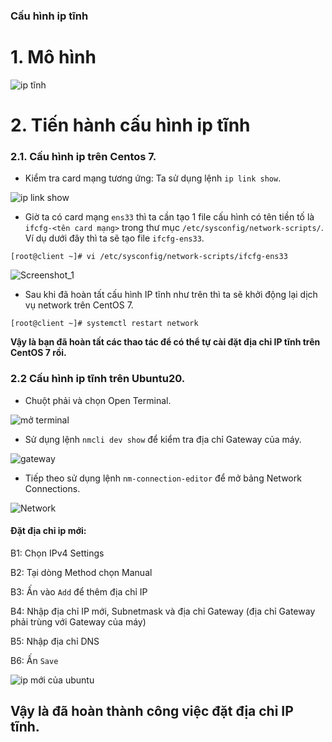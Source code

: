 ﻿### Cấu hình ip tĩnh
# 1. Mô hình
![ip tĩnh](https://user-images.githubusercontent.com/84270045/141457434-0ba23097-3f35-4412-b98d-cbbdb86c0b92.png)
# 2. Tiến hành cấu hình ip tĩnh
### 2.1. Cấu hình ip trên Centos 7.
- Kiểm tra card mạng tương ứng: Ta sử dụng lệnh `ip link show`.

![ip link show](https://user-images.githubusercontent.com/84270045/141282521-13359b2b-d0b8-4e70-8a35-3bb9c606d9a3.png)
- Giờ ta có card mạng `ens33` thì ta cần tạo 1 file cấu hình có tên tiền tố là `ifcfg-<tên card mạng>` trong thư mục `/etc/sysconfig/network-scripts/`. Ví dụ dưới đây thì ta sẽ tạo file `ifcfg-ens33`.
```
[root@client ~]# vi /etc/sysconfig/network-scripts/ifcfg-ens33
```
![Screenshot_1](https://user-images.githubusercontent.com/84270045/141282981-4dad87e7-ff26-4a7a-809c-82eee146e3eb.png)
- Sau khi đã hoàn tất cấu hình IP tĩnh như trên thì ta sẽ khởi động lại dịch vụ network trên CentOS 7.
```
[root@client ~]# systemctl restart network
```
 **Vậy là bạn đã hoàn tất các thao tác để có thể tự cài đặt địa chỉ IP tĩnh trên CentOS 7 rồi.**
 ### 2.2 Cấu hình ip tĩnh trên Ubuntu20.
 - Chuột phải và chọn Open Terminal.
 
 ![mở terminal](https://user-images.githubusercontent.com/84270045/141457781-d4ff3533-473c-4dcd-9f0b-3933ba11b25a.png)
 - Sử dụng lệnh `nmcli dev show` để kiểm tra địa chỉ Gateway của máy.
 
 ![gateway](https://user-images.githubusercontent.com/84270045/141458087-bc6d4cc1-30fb-48a6-81c9-04643c07428e.png)
 - Tiếp theo sử dụng lệnh `nm-connection-editor` để mở bảng Network Connections.
 
 ![Network](https://user-images.githubusercontent.com/84270045/141458603-faf8435e-0824-4f58-b96f-fad11445deb5.png)
 
 #### Đặt địa chỉ ip mới:
 B1: Chọn IPv4 Settings
 
 B2: Tại dòng Method chọn Manual
 
 B3: Ấn vào `Add` để thêm địa chỉ IP
 
 B4: Nhập địa chỉ IP mới, Subnetmask và địa chỉ Gateway (địa chỉ Gateway phải trùng với Gateway của máy)
 
 B5: Nhập địa chỉ DNS
 
 B6: Ấn `Save`
 
 ![ip mới của ubuntu](https://user-images.githubusercontent.com/84270045/141461420-1e960dc2-1e51-47db-97c5-c7a5cd138c4b.png)
  ## Vậy là đã hoàn thành công việc đặt địa chỉ IP tĩnh.